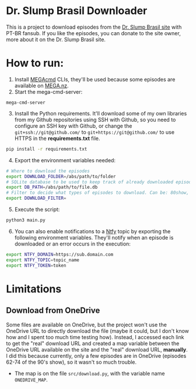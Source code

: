 # Dr. Slump Brasil Downloader
This is a project to download episodes from the [Dr. Slump Brasil site](https://drslumpbrasil.blogspot.com) with PT-BR fansub. If you like the episodes, you can donate to the site owner, more about it on the Dr. Slump Brasil site.

# How to run:
1. Install [MEGAcmd](https://github.com/meganz/MEGAcmd) CLIs, they'll be used because some episodes are available on [MEGA.nz](https://mega.nz).
2. Start the mega-cmd-server:
```
mega-cmd-server
```
3. Install the Python requirements. It'll download some of my own libraries from my Github repositories using SSH with Github, so you need to configure an SSH key with Github, or change the `git+ssh://git@github.com/` to `git+https://git@github.com/` to use HTTPS in the **requirements.txt** file.
```sh
pip install -r requirements.txt
```
4. Export the environment variables needed:
```sh
# Where to download the episodes 
export DOWNLOAD_FOLDER=/abs/path/to/folder
# SQLite database to be used to keep track of already downloaded episodes
export DB_PATH=/abs/path/to/file.db
# Filter to decide what types of episodes to download. Can be: 80show, 90show, special, movie
export DOWNLOAD_FILTER=
``` 
5. Execute the script:
```sh
python3 main.py
```
6. You can also enable notifications to a [Ntfy](https://ntfy.sh) topic by exporting the following environment variables. They'll notify when an episode is downloaded or an error occurs in the execution:
```sh
export NTFY_DOMAIN=https://sub.domain.com
export NTFY_TOPIC=topic_name
export NTFY_TOKEN=token
```

# Limitations
## Download from OneDrive
Some files are available on OneDrive, but the project won't use the OneDrive URL to directly download the file (maybe it could, but I don't know how and I spent too much time testing how). Instead, I accessed each link to get the "real" download URL and created a map variable between the OneDrive URL available on the site and the "real" download URL, **manually**. I did this because currently, only a few episodes are in OneDrive (episodes 62-74 of the 90's show), so it wasn't so much trouble.
- The map is on the file `src/download.py`, with the variable name `ONEDRIVE_MAP`.
